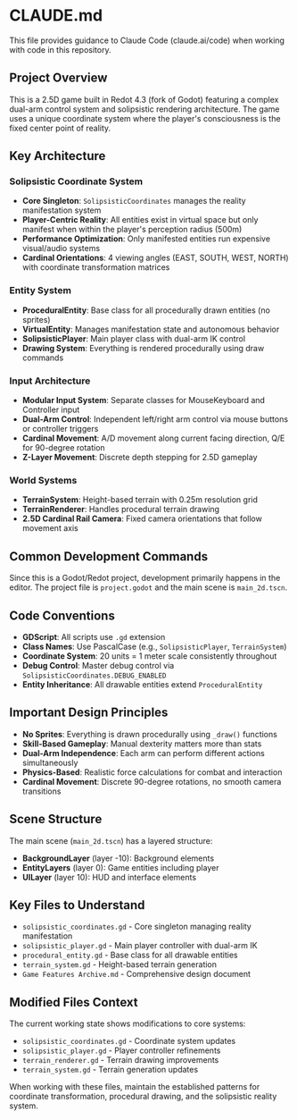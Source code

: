 # CLAUDE.md

This file provides guidance to Claude Code (claude.ai/code) when working with code in this repository.

## Project Overview

This is a 2.5D game built in Redot 4.3 (fork of Godot) featuring a complex dual-arm control system and solipsistic rendering architecture. The game uses a unique coordinate system where the player's consciousness is the fixed center point of reality.

## Key Architecture

### Solipsistic Coordinate System
- **Core Singleton**: `SolipsisticCoordinates` manages the reality manifestation system
- **Player-Centric Reality**: All entities exist in virtual space but only manifest when within the player's perception radius (500m)
- **Performance Optimization**: Only manifested entities run expensive visual/audio systems
- **Cardinal Orientations**: 4 viewing angles (EAST, SOUTH, WEST, NORTH) with coordinate transformation matrices

### Entity System
- **ProceduralEntity**: Base class for all procedurally drawn entities (no sprites)
- **VirtualEntity**: Manages manifestation state and autonomous behavior
- **SolipsisticPlayer**: Main player class with dual-arm IK control
- **Drawing System**: Everything is rendered procedurally using draw commands

### Input Architecture
- **Modular Input System**: Separate classes for MouseKeyboard and Controller input
- **Dual-Arm Control**: Independent left/right arm control via mouse buttons or controller triggers
- **Cardinal Movement**: A/D movement along current facing direction, Q/E for 90-degree rotation
- **Z-Layer Movement**: Discrete depth stepping for 2.5D gameplay

### World Systems
- **TerrainSystem**: Height-based terrain with 0.25m resolution grid
- **TerrainRenderer**: Handles procedural terrain drawing
- **2.5D Cardinal Rail Camera**: Fixed camera orientations that follow movement axis

## Common Development Commands

Since this is a Godot/Redot project, development primarily happens in the editor. The project file is `project.godot` and the main scene is `main_2d.tscn`.

## Code Conventions

- **GDScript**: All scripts use `.gd` extension
- **Class Names**: Use PascalCase (e.g., `SolipsisticPlayer`, `TerrainSystem`)
- **Coordinate System**: 20 units = 1 meter scale consistently throughout
- **Debug Control**: Master debug control via `SolipsisticCoordinates.DEBUG_ENABLED`
- **Entity Inheritance**: All drawable entities extend `ProceduralEntity`

## Important Design Principles

- **No Sprites**: Everything is drawn procedurally using `_draw()` functions
- **Skill-Based Gameplay**: Manual dexterity matters more than stats
- **Dual-Arm Independence**: Each arm can perform different actions simultaneously
- **Physics-Based**: Realistic force calculations for combat and interaction
- **Cardinal Movement**: Discrete 90-degree rotations, no smooth camera transitions

## Scene Structure

The main scene (`main_2d.tscn`) has a layered structure:
- **BackgroundLayer** (layer -10): Background elements
- **EntityLayers** (layer 0): Game entities including player
- **UILayer** (layer 10): HUD and interface elements

## Key Files to Understand

- `solipsistic_coordinates.gd` - Core singleton managing reality manifestation
- `solipsistic_player.gd` - Main player controller with dual-arm IK
- `procedural_entity.gd` - Base class for all drawable entities
- `terrain_system.gd` - Height-based terrain generation
- `Game Features Archive.md` - Comprehensive design document

## Modified Files Context

The current working state shows modifications to core systems:
- `solipsistic_coordinates.gd` - Coordinate system updates
- `solipsistic_player.gd` - Player controller refinements  
- `terrain_renderer.gd` - Terrain drawing improvements
- `terrain_system.gd` - Terrain generation updates

When working with these files, maintain the established patterns for coordinate transformation, procedural drawing, and the solipsistic reality system.